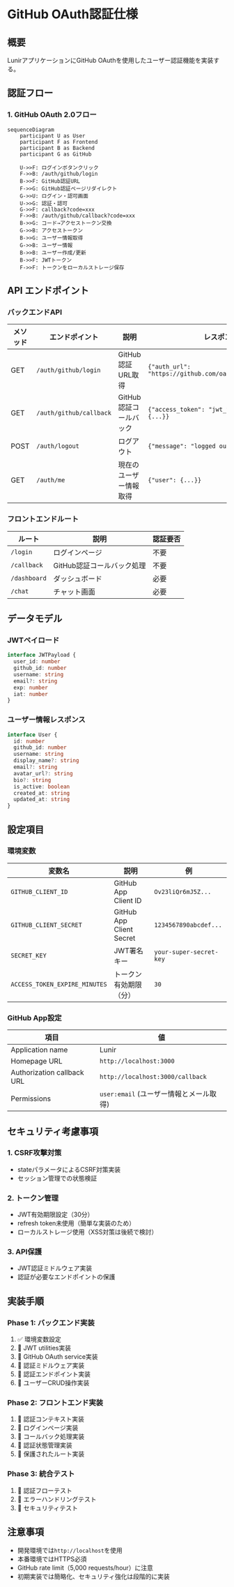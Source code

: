 # GitHub OAuth認証仕様

## 概要

LunirアプリケーションにGitHub OAuthを使用したユーザー認証機能を実装する。

## 認証フロー

### 1. GitHub OAuth 2.0フロー

```mermaid
sequenceDiagram
    participant U as User
    participant F as Frontend
    participant B as Backend
    participant G as GitHub

    U->>F: ログインボタンクリック
    F->>B: /auth/github/login
    B->>F: GitHub認証URL
    F->>G: GitHub認証ページリダイレクト
    G->>U: ログイン・認可画面
    U->>G: 認証・認可
    G->>F: callback?code=xxx
    F->>B: /auth/github/callback?code=xxx
    B->>G: コード→アクセストークン交換
    G->>B: アクセストークン
    B->>G: ユーザー情報取得
    G->>B: ユーザー情報
    B->>B: ユーザー作成/更新
    B->>F: JWTトークン
    F->>F: トークンをローカルストレージ保存
```

## API エンドポイント

### バックエンドAPI

| メソッド | エンドポイント | 説明 | レスポンス |
|---------|---------------|------|------------|
| GET | `/auth/github/login` | GitHub認証URL取得 | `{"auth_url": "https://github.com/oauth/authorize?..."}` |
| GET | `/auth/github/callback` | GitHub認証コールバック | `{"access_token": "jwt_token", "user": {...}}` |
| POST | `/auth/logout` | ログアウト | `{"message": "logged out"}` |
| GET | `/auth/me` | 現在のユーザー情報取得 | `{"user": {...}}` |

### フロントエンドルート

| ルート | 説明 | 認証要否 |
|-------|------|----------|
| `/login` | ログインページ | 不要 |
| `/callback` | GitHub認証コールバック処理 | 不要 |
| `/dashboard` | ダッシュボード | 必要 |
| `/chat` | チャット画面 | 必要 |

## データモデル

### JWTペイロード

```typescript
interface JWTPayload {
  user_id: number
  github_id: number
  username: string
  email?: string
  exp: number
  iat: number
}
```

### ユーザー情報レスポンス

```typescript
interface User {
  id: number
  github_id: number
  username: string
  display_name?: string
  email?: string
  avatar_url?: string
  bio?: string
  is_active: boolean
  created_at: string
  updated_at: string
}
```

## 設定項目

### 環境変数

| 変数名 | 説明 | 例 |
|--------|------|-----|
| `GITHUB_CLIENT_ID` | GitHub App Client ID | `Ov23liQr6mJ5Z...` |
| `GITHUB_CLIENT_SECRET` | GitHub App Client Secret | `1234567890abcdef...` |
| `SECRET_KEY` | JWT署名キー | `your-super-secret-key` |
| `ACCESS_TOKEN_EXPIRE_MINUTES` | トークン有効期限（分） | `30` |

### GitHub App設定

| 項目 | 値 |
|------|-----|
| Application name | Lunir |
| Homepage URL | `http://localhost:3000` |
| Authorization callback URL | `http://localhost:3000/callback` |
| Permissions | `user:email` (ユーザー情報とメール取得) |

## セキュリティ考慮事項

### 1. CSRF攻撃対策
- stateパラメータによるCSRF対策実装
- セッション管理での状態検証

### 2. トークン管理
- JWT有効期限設定（30分）
- refresh token未使用（簡単な実装のため）
- ローカルストレージ使用（XSS対策は後続で検討）

### 3. API保護
- JWT認証ミドルウェア実装
- 認証が必要なエンドポイントの保護

## 実装手順

### Phase 1: バックエンド実装
1. ✅ 環境変数設定
2. 🚧 JWT utilities実装
3. 🚧 GitHub OAuth service実装
4. 🚧 認証ミドルウェア実装
5. 🚧 認証エンドポイント実装
6. 🚧 ユーザーCRUD操作実装

### Phase 2: フロントエンド実装
1. 🚧 認証コンテキスト実装
2. 🚧 ログインページ実装
3. 🚧 コールバック処理実装
4. 🚧 認証状態管理実装
5. 🚧 保護されたルート実装

### Phase 3: 統合テスト
1. 🚧 認証フローテスト
2. 🚧 エラーハンドリングテスト
3. 🚧 セキュリティテスト

## 注意事項

- 開発環境では`http://localhost`を使用
- 本番環境ではHTTPS必須
- GitHub rate limit（5,000 requests/hour）に注意
- 初期実装では簡略化、セキュリティ強化は段階的に実装